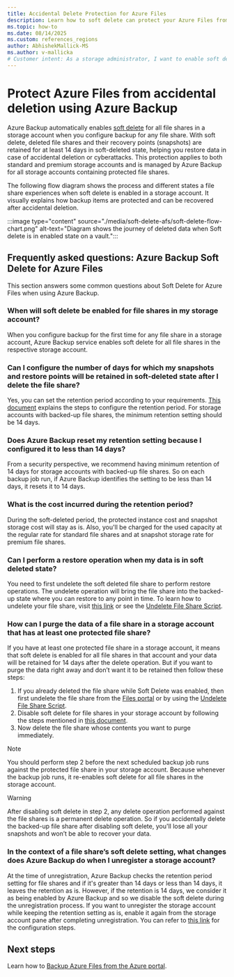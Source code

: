 ```yaml
---
title: Accidental Delete Protection for Azure Files 
description: Learn how to soft delete can protect your Azure Files from accidental deletion. 
ms.topic: how-to
ms.date: 08/14/2025
ms.custom: references_regions 
author: AbhishekMallick-MS
ms.author: v-mallicka
# Customer intent: As a storage administrator, I want to enable soft delete for file shares using Azure Backup, so that I can protect my data from accidental deletion or cyberattacks and ensure I can recover it within the retention period.
---
```


# Protect Azure Files from accidental deletion using Azure Backup

Azure Backup automatically enables [soft delete](../storage/files/storage-files-prevent-file-share-deletion.md) for all file shares in a storage account when you configure backup for any file share. With soft delete, deleted file shares and their recovery points (snapshots) are retained for at least 14 days in soft-deleted state, helping you restore data in case of accidental deletion or cyberattacks. This protection applies to both standard and premium storage accounts and is managed by Azure Backup for all storage accounts containing protected file shares.

The following flow diagram shows the process and different states a file share experiences when soft delete is enabled in a storage account. It visually explains how backup items are protected and can be recovered after accidental deletion.

:::image type="content" source="./media/soft-delete-afs/soft-delete-flow-chart.png" alt-text="Diagram shows the journey of deleted data when Soft delete is in enabled state on a vault.":::

## Frequently asked questions: Azure Backup Soft Delete for Azure Files

This section answers some common questions about Soft Delete for Azure Files when using Azure Backup.

### When will soft delete be enabled for file shares in my storage account?

When you configure backup for the first time for any file share in a storage account, Azure Backup service enables soft delete for all file shares in the respective storage account.

### Can I configure the number of days for which my snapshots and restore points will be retained in soft-deleted state after I delete the file share?

Yes, you can set the retention period according to your requirements. [This document](../storage/files/storage-files-enable-soft-delete.md?tabs=azure-portal) explains the steps to configure the retention period. For storage accounts with backed-up file shares, the minimum retention setting should be 14 days.

### Does Azure Backup reset my retention setting because I configured it to less than 14 days?

From a security perspective, we recommend having minimum retention of 14 days for storage accounts with backed-up file shares. So on each backup job run, if Azure Backup identifies the setting to be less than 14 days, it resets it to 14 days.

### What is the cost incurred during the retention period?

During the soft-deleted period, the protected instance cost and snapshot storage cost will stay as is.  Also, you'll be charged for the used capacity at the regular rate for standard file shares and at snapshot storage rate for premium file shares.

### Can I perform a restore operation when my data is in soft deleted state?

You need to first undelete the soft deleted file share to perform restore operations. The undelete operation will bring the file share into the backed-up state where you can restore to any point in time. To learn how to undelete your file share, visit [this link](../storage/files/storage-files-enable-soft-delete.md?tabs=azure-portal#restore-soft-deleted-file-share) or see the [Undelete File Share Script](./scripts/backup-powershell-script-undelete-file-share.md).

### How can I purge the data of a file share in a storage account that has at least one protected file share?

If you have at least one protected file share in a storage account, it means that soft delete is enabled for all file shares in that account and your data will be retained for 14 days after the delete operation. But if you want to purge the data right away and don’t want it to be retained then follow these steps:

1. If you already deleted the file share while Soft Delete was enabled, then first undelete the file share from the [Files portal](../storage/files/storage-files-enable-soft-delete.md?tabs=azure-portal#restore-soft-deleted-file-share) or by using the [Undelete File Share Script](./scripts/backup-powershell-script-undelete-file-share.md).
2. Disable soft delete for file shares in your storage account by following the steps mentioned in [this document](../storage/files/storage-files-enable-soft-delete.md?tabs=azure-portal#disable-soft-delete).
3. Now delete the file share whose contents you want to purge immediately.

>[!NOTE]
>You should perform step 2 before the next scheduled backup job runs against the protected file share in your storage account. Because whenever the backup job runs, it re-enables soft delete for all file shares in the storage account.

>[!WARNING]
>After disabling soft delete in step 2, any delete operation performed against the file shares is a permanent delete operation. So if you accidentally delete the backed-up file share after disabling soft delete, you'll lose all your snapshots and won’t be able to recover your data.

### In the context of a file share’s soft delete setting, what changes does Azure Backup do when I unregister a storage account?

At the time of unregistration, Azure Backup checks the retention period setting for file shares and if it's greater than 14 days or less than 14 days, it leaves the retention as is. However, if the retention is 14 days, we consider it as being enabled by Azure Backup and so we disable the soft delete during the unregistration process. If you want to unregister the storage account while keeping the retention setting as is, enable it again from the storage account pane after completing unregistration. You can refer to [this link](../storage/files/storage-files-enable-soft-delete.md?tabs=azure-portal#restore-soft-deleted-file-share) for the configuration steps.

## Next steps

Learn how to [Backup Azure Files from the Azure portal](backup-afs.md).
